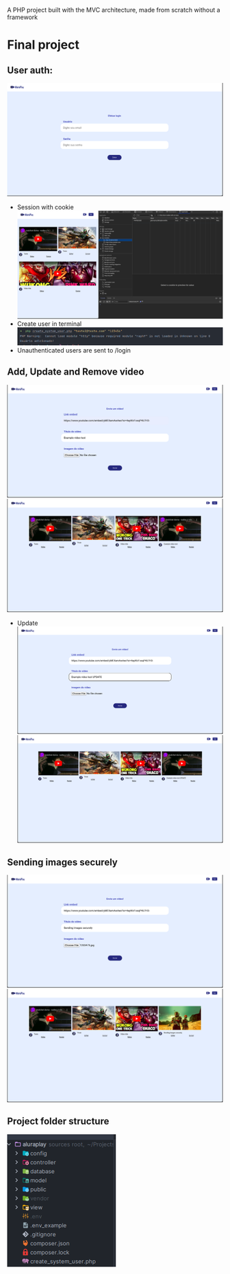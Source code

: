 A PHP project built with the MVC architecture, made from scratch without a framework

# Final project


## User auth:
![img.png](img.png)
- Session with cookie
![img_1.png](img_1.png)
- Create user in terminal
![img_2.png](img_2.png)
- Unauthenticated users are sent to /login

## Add, Update and Remove video
![img_3.png](img_3.png)
![img_4.png](img_4.png)
- Update
![img_5.png](img_5.png)
![img_6.png](img_6.png)

## Sending images securely
![img_7.png](img_7.png)
![img_8.png](img_8.png)

## Project folder structure

![img_9.png](img_9.png)
